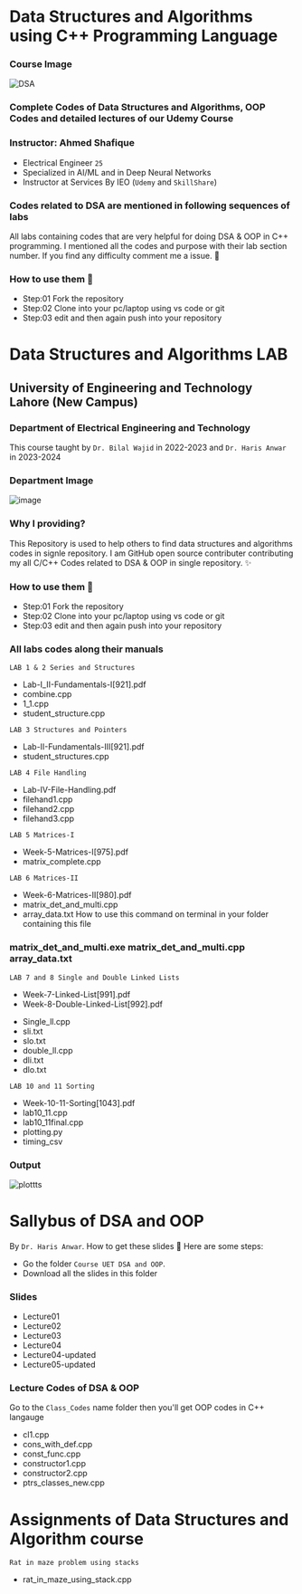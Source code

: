 # Data Structures and Algorithms using C++ Programming Language
### Course Image
![DSA](https://github.com/AhmedShafique313/dsa_complete/assets/99950606/3d5b12e9-e3de-4972-9f4d-984c5c89a689)

### Complete Codes of Data Structures and Algorithms, OOP Codes and detailed lectures of our Udemy Course 


### Instructor: Ahmed Shafique
- Electrical Engineer `25`
- Specialized in AI/ML and in Deep Neural Networks
- Instructor at Services By IEO (`Udemy` and `SkillShare`)

### Codes related to DSA are mentioned in following sequences of labs
All labs containing codes that are very helpful for doing DSA & OOP in C++ programming. I mentioned all the codes and purpose with their lab section number. If you find any difficulty comment me a issue. 👏


### How to use them 🤔
* Step:01 Fork the repository 
* Step:02 Clone into your pc/laptop using vs code or git
* Step:03 edit and then again push into your repository


# Data Structures and Algorithms LAB
## University of Engineering and Technology Lahore (New Campus)
### Department of Electrical Engineering and Technology
This course taught by `Dr. Bilal Wajid` in 2022-2023 and `Dr. Haris Anwar` in 2023-2024
### Department Image
![image](https://github.com/AhmedShafique313/dsa_complete/assets/99950606/d0602bb2-da69-4121-860e-f6c8b901314f)

### Why I providing?
This Repository is used to help others to find data structures and algorithms codes in signle repository. I am GitHub open source contributer contributing my all C/C++ Codes related to DSA & OOP in single repository. ✨
### How to use them 🤔
* Step:01 Fork the repository 
* Step:02 Clone into your pc/laptop using vs code or git
* Step:03 edit and then again push into your repository

### All labs codes along their manuals

`LAB 1 & 2 Series and Structures` 
* Lab-I_II-Fundamentals-I[921].pdf
* combine.cpp
* 1_1.cpp
* student_structure.cpp

`LAB 3 Structures and Pointers`
* Lab-II-Fundamentals-III[921].pdf
* student_structures.cpp

`LAB 4 File Handling`
* Lab-IV-File-Handling.pdf
* filehand1.cpp
* filehand2.cpp
* filehand3.cpp

`LAB 5 Matrices-I`
* Week-5-Matrices-I[975].pdf
* matrix_complete.cpp

`LAB 6 Matrices-II`
* Week-6-Matrices-II[980].pdf
* matrix_det_and_multi.cpp
* array_data.txt
How to use this command on terminal in your folder containing this file 
### matrix_det_and_multi.exe matrix_det_and_multi.cpp array_data.txt

`LAB 7 and 8 Single and Double Linked Lists`
- Week-7-Linked-List[991].pdf
- Week-8-Double-Linked-List[992].pdf
* Single_ll.cpp
* sli.txt
* slo.txt
* double_ll.cpp
* dli.txt
* dlo.txt

`LAB 10 and 11 Sorting`
* Week-10-11-Sorting[1043].pdf
* lab10_11.cpp
* lab10_11final.cpp
* plotting.py
* timing_csv 

### Output
![plottts](https://github.com/AhmedShafique313/dsa_complete/assets/99950606/f4fb1e40-04b3-4b3b-aaee-fcfa9fd3a40b)

# Sallybus of DSA and OOP
By `Dr. Haris Anwar`.  How to get these slides 🤔
Here are some steps:
- Go the folder `Course UET DSA and OOP`.
- Download all the slides in this folder

### Slides
- Lecture01
- Lecture02
- Lecture03
- Lecture04
- Lecture04-updated
- Lecture05-updated
### Lecture Codes of DSA & OOP
Go to the `Class_Codes` name folder then you'll get OOP codes in C++ langauge
* cl1.cpp
* cons_with_def.cpp
* const_func.cpp
* constructor1.cpp
* constructor2.cpp
* ptrs_classes_new.cpp

# Assignments of Data Structures and Algorithm course
`Rat in maze problem using stacks`
* rat_in_maze_using_stack.cpp